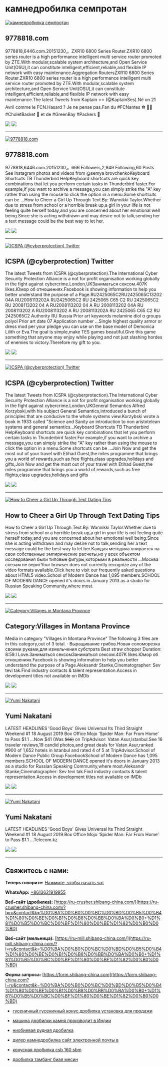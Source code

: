 # камнедробилка семпротан

<a href="https://swt.shibang-china.com/?l=ru&img&k=%D0%BA%D0%B0%D0%BC%D0%BD%D0%B5%D0%B4%D1%80%D0%BE%D0%B1%D0%B8%D0%BB%D0%BA%D0%B0+%D1%81%D0%B5%D0%BC%D0%BF%D1%80%D0%BE%D1%82%D0%B0%D0%BD" target="_blank">![камнедробилка семпротан](http://static.shibang-china.com/all-800x300/561.jpg)</a>

## 9778818.com
9778818,6446.com.20151230,。ZXR10 6800 Series Router.ZXR10 6800 series router is a high performance intelligent multi service router promoted by ZTE.With modular,scalable system architecture,and Open Service Unit(OSU),it can constitute intelligent,efficient,reliable,and flexible IP network with easy maintenance.Aggregation RoutersZXR10 6800 Series Router.ZXR10 6800 series router is a high performance intelligent multi service router promoted by ZTE.With modular,scalable system architecture,and Open Service Unit(OSU),it can constitute intelligent,efficient,reliable,and flexible IP network with easy maintenance.The latest Tweets from Kaptain ⭐⭐ (@KaptainSes).N&#233; un 21 Avril comme le FCN.Hasard ? Je ne pense pas.Fan du #FCNantes ⚽️ 💛💚 #CholetBasket 🏀 et de #GreenBay #Packers 🏈


<a href="https://whatsapp.shibangsoft.com/WhatsApp.php" target="_blank" title="WhatsApp">![](http://static.shibang-china.com/icon/whatsapp.png)</a> <a href="https://swt.shibang-china.com/?l=ru&icon&k=%D0%BA%D0%B0%D0%BC%D0%BD%D0%B5%D0%B4%D1%80%D0%BE%D0%B1%D0%B8%D0%BB%D0%BA%D0%B0+%D1%81%D0%B5%D0%BC%D0%BF%D1%80%D0%BE%D1%82%D0%B0%D0%BD" target="_blank">![](http://static.shibang-china.com/icon/chat-ru.png)</a>

---

<a href="https://swt.shibang-china.com/?l=ru&img&k=%D0%BA%D0%B0%D0%BC%D0%BD%D0%B5%D0%B4%D1%80%D0%BE%D0%B1%D0%B8%D0%BB%D0%BA%D0%B0+%D1%81%D0%B5%D0%BC%D0%BF%D1%80%D0%BE%D1%82%D0%B0%D0%BD" target="_blank">![9778818.com](http://static.shibang-china.com/all-800x300/420.jpg)</a>

## 9778818.com
9778818,6446.com.20151230,。666 Followers,2,949 Following,60 Posts See Instagram photos and videos from @semya brovchenkoKeyboard Shortcuts TB Thunderbird HelpKeyboard shortcuts are quick key combinations that let you perform certain tasks in Thunderbird faster.For example,if you want to archive a message,you can simply strike the &quot;A&quot; key rather than using the mouse to click the option in a menu.Some shortcuts can be …How to Cheer a Girl Up Through Text.By: Wannikki Taylor.Whether due to stress from school or a horrible break up,a girl in your life is not feeling quite herself today,and you are concerned about her emotional well being.Since she is acting withdrawn and may desire not to talk,sending her a text message could be the best way to let her.


<a href="https://whatsapp.shibangsoft.com/WhatsApp.php" target="_blank" title="WhatsApp">![](http://static.shibang-china.com/icon/whatsapp.png)</a> <a href="https://swt.shibang-china.com/?l=ru&icon&k=%D0%BA%D0%B0%D0%BC%D0%BD%D0%B5%D0%B4%D1%80%D0%BE%D0%B1%D0%B8%D0%BB%D0%BA%D0%B0+%D1%81%D0%B5%D0%BC%D0%BF%D1%80%D0%BE%D1%82%D0%B0%D0%BD" target="_blank">![](http://static.shibang-china.com/icon/chat-ru.png)</a>

---

<a href="https://swt.shibang-china.com/?l=ru&img&k=%D0%BA%D0%B0%D0%BC%D0%BD%D0%B5%D0%B4%D1%80%D0%BE%D0%B1%D0%B8%D0%BB%D0%BA%D0%B0+%D1%81%D0%B5%D0%BC%D0%BF%D1%80%D0%BE%D1%82%D0%B0%D0%BD" target="_blank">![ICSPA (@cyberprotection) Twitter](http://static.shibang-china.com/all-800x300/1364.jpg)</a>

## ICSPA (@cyberprotection) Twitter
The latest Tweets from ICSPA (@cyberprotection).The International Cyber Security Protection Alliance is a not for profit organisation working globally in the fight against cybercrime.London,UKЗаниматься сексом.407K likes.Юмор об отношениях.Facebook is showing information to help you better understand the purpose of a Page.RU2425065C2RU2425065C13202 04A RU2008113202A RU2425065C2 RU 2425065 C65 C2 RU 2425065C2 RU 2008113202 04 A RU2008113202 04 A RU 2008113202 04A RU 2008113202 A RU2008113202 A RU 2008113202A RU 2425065 C65 C2 RU 2425065C2 Authority RU Russia Prior art keywords melamine diol α groups polyol Prior art date 07 Application number …Single highest quality armor or dress mod per your pledge you can use on the base model of Demonica Lilith or Eva.The goal is simple,make TES games beautiful.Give this game something that anyone may enjoy while playing and not just slashing hordes of enemies to victory.Therefore my gift to you.


<a href="https://whatsapp.shibangsoft.com/WhatsApp.php" target="_blank" title="WhatsApp">![](http://static.shibang-china.com/icon/whatsapp.png)</a> <a href="https://swt.shibang-china.com/?l=ru&icon&k=%D0%BA%D0%B0%D0%BC%D0%BD%D0%B5%D0%B4%D1%80%D0%BE%D0%B1%D0%B8%D0%BB%D0%BA%D0%B0+%D1%81%D0%B5%D0%BC%D0%BF%D1%80%D0%BE%D1%82%D0%B0%D0%BD" target="_blank">![](http://static.shibang-china.com/icon/chat-ru.png)</a>

---

<a href="https://swt.shibang-china.com/?l=ru&img&k=%D0%BA%D0%B0%D0%BC%D0%BD%D0%B5%D0%B4%D1%80%D0%BE%D0%B1%D0%B8%D0%BB%D0%BA%D0%B0+%D1%81%D0%B5%D0%BC%D0%BF%D1%80%D0%BE%D1%82%D0%B0%D0%BD" target="_blank">![ICSPA (@cyberprotection) Twitter](http://static.shibang-china.com/all-800x300/440.jpg)</a>

## ICSPA (@cyberprotection) Twitter
The latest Tweets from ICSPA (@cyberprotection).The International Cyber Security Protection Alliance is a not for profit organisation working globally in the fight against cybercrime.London,UKGeneral Semantics Alfred Korzybski,with his subject General Semantics,introduced a bunch of principles that are conducive to the whole systems view.Korzybski wrote a book in 1933 called &quot;Science and Sanity an introduction to non aristotelean systems and general semantics…Keyboard Shortcuts TB Thunderbird HelpKeyboard shortcuts are quick key combinations that let you perform certain tasks in Thunderbird faster.For example,if you want to archive a message,you can simply strike the &quot;A&quot; key rather than using the mouse to click the option in a menu.Some shortcuts can be …Join Now and get the most out of your travel with Etihad Guest,the miles programme that brings you a world of rewards,such as free flights,class upgrades,holidays and gifts,Join Now and get the most out of your travel with Etihad Guest,the miles programme that brings you a world of rewards,such as free flights,class upgrades,holidays and gifts


<a href="https://whatsapp.shibangsoft.com/WhatsApp.php" target="_blank" title="WhatsApp">![](http://static.shibang-china.com/icon/whatsapp.png)</a> <a href="https://swt.shibang-china.com/?l=ru&icon&k=%D0%BA%D0%B0%D0%BC%D0%BD%D0%B5%D0%B4%D1%80%D0%BE%D0%B1%D0%B8%D0%BB%D0%BA%D0%B0+%D1%81%D0%B5%D0%BC%D0%BF%D1%80%D0%BE%D1%82%D0%B0%D0%BD" target="_blank">![](http://static.shibang-china.com/icon/chat-ru.png)</a>

---

<a href="https://swt.shibang-china.com/?l=ru&img&k=%D0%BA%D0%B0%D0%BC%D0%BD%D0%B5%D0%B4%D1%80%D0%BE%D0%B1%D0%B8%D0%BB%D0%BA%D0%B0+%D1%81%D0%B5%D0%BC%D0%BF%D1%80%D0%BE%D1%82%D0%B0%D0%BD" target="_blank">![How to Cheer a Girl Up Through Text Dating Tips](http://static.shibang-china.com/all-800x300/1294.jpg)</a>

## How to Cheer a Girl Up Through Text Dating Tips
How to Cheer a Girl Up Through Text.By: Wannikki Taylor.Whether due to stress from school or a horrible break up,a girl in your life is not feeling quite herself today,and you are concerned about her emotional well being.Since she is acting withdrawn and may desire not to talk,sending her a text message could be the best way to let her.Каждая методика опирается на свои собственные эмпирические расчеты,но у всех объектом исследования были типовые фигуры,которыми в реальности …Москва слезам не веритYour browser does not currently recognize any of the video formats available.Click here to visit our frequently asked questions about HTML5 video.School of Modern Dance has 1,095 members.SCHOOL OF MODERN DANCE opened it's doors in January 2013 as a studio for Russian Speaking Community,where most.


<a href="https://whatsapp.shibangsoft.com/WhatsApp.php" target="_blank" title="WhatsApp">![](http://static.shibang-china.com/icon/whatsapp.png)</a> <a href="https://swt.shibang-china.com/?l=ru&icon&k=%D0%BA%D0%B0%D0%BC%D0%BD%D0%B5%D0%B4%D1%80%D0%BE%D0%B1%D0%B8%D0%BB%D0%BA%D0%B0+%D1%81%D0%B5%D0%BC%D0%BF%D1%80%D0%BE%D1%82%D0%B0%D0%BD" target="_blank">![](http://static.shibang-china.com/icon/chat-ru.png)</a>

---

<a href="https://swt.shibang-china.com/?l=ru&img&k=%D0%BA%D0%B0%D0%BC%D0%BD%D0%B5%D0%B4%D1%80%D0%BE%D0%B1%D0%B8%D0%BB%D0%BA%D0%B0+%D1%81%D0%B5%D0%BC%D0%BF%D1%80%D0%BE%D1%82%D0%B0%D0%BD" target="_blank">![Category:Villages in Montana Province](http://static.shibang-china.com/all-800x300/773.jpg)</a>

## Category:Villages in Montana Province
Media in category &quot;Villages in Montana Province&quot; The following 3 files are in this category,out of 3 total.&nbsp;&#0183;&#32;Выращивание грибов.Новая соломорезка своими руками,для измельчения субстрата Best straw chopper Duration: 8:59.I Love.Заниматься сексомЗаниматься сексом.407K likes.Юмор об отношениях.Facebook is showing information to help you better understand the purpose of a Page.Aleksandr Stanke,Cinematographer: Sev tevi tak.Find industry contacts &amp; talent representation.Access in development titles not available on IMDb


<a href="https://whatsapp.shibangsoft.com/WhatsApp.php" target="_blank" title="WhatsApp">![](http://static.shibang-china.com/icon/whatsapp.png)</a> <a href="https://swt.shibang-china.com/?l=ru&icon&k=%D0%BA%D0%B0%D0%BC%D0%BD%D0%B5%D0%B4%D1%80%D0%BE%D0%B1%D0%B8%D0%BB%D0%BA%D0%B0+%D1%81%D0%B5%D0%BC%D0%BF%D1%80%D0%BE%D1%82%D0%B0%D0%BD" target="_blank">![](http://static.shibang-china.com/icon/chat-ru.png)</a>

---

<a href="https://swt.shibang-china.com/?l=ru&img&k=%D0%BA%D0%B0%D0%BC%D0%BD%D0%B5%D0%B4%D1%80%D0%BE%D0%B1%D0%B8%D0%BB%D0%BA%D0%B0+%D1%81%D0%B5%D0%BC%D0%BF%D1%80%D0%BE%D1%82%D0%B0%D0%BD" target="_blank">![Yumi Nakatani](http://static.shibang-china.com/all-800x300/1315.jpg)</a>

## Yumi Nakatani
LATEST HEADLINES 'Good Boys' Gives Universal Its Third Straight Weekend #1 18 August 2019 Box Office Mojo ‘Spider Man: Far From Home’ to Pass $1.1 …Now $41 (Was $̶6̶6̶) on TripAdvisor: Vatan Asur,Istanbul.See 16 traveler reviews,19 candid photos,and great deals for Vatan Asur,ranked #900 of 1,652 hotels in Istanbul and rated 4 of 5 at TripAdvisor.School of Modern Dance Public Group FacebookSchool of Modern Dance has 1,095 members.SCHOOL OF MODERN DANCE opened it's doors in January 2013 as a studio for Russian Speaking Community,where most.Aleksandr Stanke,Cinematographer: Sev tevi tak.Find industry contacts &amp; talent representation.Access in development titles not available on IMDb


<a href="https://whatsapp.shibangsoft.com/WhatsApp.php" target="_blank" title="WhatsApp">![](http://static.shibang-china.com/icon/whatsapp.png)</a> <a href="https://swt.shibang-china.com/?l=ru&icon&k=%D0%BA%D0%B0%D0%BC%D0%BD%D0%B5%D0%B4%D1%80%D0%BE%D0%B1%D0%B8%D0%BB%D0%BA%D0%B0+%D1%81%D0%B5%D0%BC%D0%BF%D1%80%D0%BE%D1%82%D0%B0%D0%BD" target="_blank">![](http://static.shibang-china.com/icon/chat-ru.png)</a>

---

<a href="https://swt.shibang-china.com/?l=ru&img&k=%D0%BA%D0%B0%D0%BC%D0%BD%D0%B5%D0%B4%D1%80%D0%BE%D0%B1%D0%B8%D0%BB%D0%BA%D0%B0+%D1%81%D0%B5%D0%BC%D0%BF%D1%80%D0%BE%D1%82%D0%B0%D0%BD" target="_blank">![Yumi Nakatani](http://static.shibang-china.com/all-800x300/730.jpg)</a>

## Yumi Nakatani
LATEST HEADLINES 'Good Boys' Gives Universal Its Third Straight Weekend #1 18 August 2019 Box Office Mojo ‘Spider Man: Far From Home’ to Pass $1.1 …Telecom.kz

<a href="https://whatsapp.shibangsoft.com/WhatsApp.php" target="_blank" title="WhatsApp">![](http://static.shibang-china.com/icon/whatsapp.png)</a> <a href="https://swt.shibang-china.com/?l=ru&icon&k=%D0%BA%D0%B0%D0%BC%D0%BD%D0%B5%D0%B4%D1%80%D0%BE%D0%B1%D0%B8%D0%BB%D0%BA%D0%B0+%D1%81%D0%B5%D0%BC%D0%BF%D1%80%D0%BE%D1%82%D0%B0%D0%BD" target="_blank">![](http://static.shibang-china.com/icon/chat-ru.png)</a>

---
## Свяжитесь с нами:

**Теперь говорите:** [Нажмите, чтобы начать чат](https://swt.shibang-china.com?l=ru&contact&k=%D0%BA%D0%B0%D0%BC%D0%BD%D0%B5%D0%B4%D1%80%D0%BE%D0%B1%D0%B8%D0%BB%D0%BA%D0%B0+%D1%81%D0%B5%D0%BC%D0%BF%D1%80%D0%BE%D1%82%D0%B0%D0%BD)

**WhatsApp:**  [+8613621919955](https://whatsapp.shibangsoft.com/WhatsApp.php)

**Веб-сайт (дробилка):** [https://ru-crusher.shibang-china.com/](https://ru-crusher.shibang-china.com/?l=ru&contact&k=%D0%BA%D0%B0%D0%BC%D0%BD%D0%B5%D0%B4%D1%80%D0%BE%D0%B1%D0%B8%D0%BB%D0%BA%D0%B0+%D1%81%D0%B5%D0%BC%D0%BF%D1%80%D0%BE%D1%82%D0%B0%D0%BD)

**Веб-сайт (мельница):** [https://ru-mill.shibang-china.com/](https://ru-mill.shibang-china.com/?l=ru&contact&k=%D0%BA%D0%B0%D0%BC%D0%BD%D0%B5%D0%B4%D1%80%D0%BE%D0%B1%D0%B8%D0%BB%D0%BA%D0%B0+%D1%81%D0%B5%D0%BC%D0%BF%D1%80%D0%BE%D1%82%D0%B0%D0%BD)

**Форма запроса:** [https://form.shibang-china.com](https://form.shibang-china.com?l=ru&contact&k=%D0%BA%D0%B0%D0%BC%D0%BD%D0%B5%D0%B4%D1%80%D0%BE%D0%B1%D0%B8%D0%BB%D0%BA%D0%B0+%D1%81%D0%B5%D0%BC%D0%BF%D1%80%D0%BE%D1%82%D0%B0%D0%BD)

* [гусеничный гусеничный конус дробилка установка для продажи](../132/%D0%B3%D1%83%D1%81%D0%B5%D0%BD%D0%B8%D1%87%D0%BD%D1%8B%D0%B9%20%D0%B3%D1%83%D1%81%D0%B5%D0%BD%D0%B8%D1%87%D0%BD%D1%8B%D0%B9%20%D0%BA%D0%BE%D0%BD%D1%83%D1%81%20%D0%B4%D1%80%D0%BE%D0%B1%D0%B8%D0%BB%D0%BA%D0%B0%20%D1%83%D1%81%D1%82%D0%B0%D0%BD%D0%BE%D0%B2%D0%BA%D0%B0%20%D0%B4%D0%BB%D1%8F%20%D0%BF%D1%80%D0%BE%D0%B4%D0%B0%D0%B6%D0%B8.md)

* [машина дробилки камня производит в Индии](../135/%D0%BC%D0%B0%D1%88%D0%B8%D0%BD%D0%B0%20%D0%B4%D1%80%D0%BE%D0%B1%D0%B8%D0%BB%D0%BA%D0%B8%20%D0%BA%D0%B0%D0%BC%D0%BD%D1%8F%20%D0%BF%D1%80%D0%BE%D0%B8%D0%B7%D0%B2%D0%BE%D0%B4%D0%B8%D1%82%20%D0%B2%20%D0%98%D0%BD%D0%B4%D0%B8%D0%B8.md)

* [ниобиевая рудная дробилка](../133/%D0%BD%D0%B8%D0%BE%D0%B1%D0%B8%D0%B5%D0%B2%D0%B0%D1%8F%20%D1%80%D1%83%D0%B4%D0%BD%D0%B0%D1%8F%20%D0%B4%D1%80%D0%BE%D0%B1%D0%B8%D0%BB%D0%BA%D0%B0.md)

* [дилер камнедробилка сайт электронной почты в](../133/%D0%B4%D0%B8%D0%BB%D0%B5%D1%80%20%D0%BA%D0%B0%D0%BC%D0%BD%D0%B5%D0%B4%D1%80%D0%BE%D0%B1%D0%B8%D0%BB%D0%BA%D0%B0%20%D1%81%D0%B0%D0%B9%D1%82%20%D1%8D%D0%BB%D0%B5%D0%BA%D1%82%D1%80%D0%BE%D0%BD%D0%BD%D0%BE%D0%B9%20%D0%BF%D0%BE%D1%87%D1%82%D1%8B%20%D0%B2.md)

* [конусная дробилка csb 160 sbm](../132/%D0%BA%D0%BE%D0%BD%D1%83%D1%81%D0%BD%D0%B0%D1%8F%20%D0%B4%D1%80%D0%BE%D0%B1%D0%B8%D0%BB%D0%BA%D0%B0%20csb%20160%20sbm.md)

* [дробилка тамбанг биая месин](../135/%D0%B4%D1%80%D0%BE%D0%B1%D0%B8%D0%BB%D0%BA%D0%B0%20%D1%82%D0%B0%D0%BC%D0%B1%D0%B0%D0%BD%D0%B3%20%D0%B1%D0%B8%D0%B0%D1%8F%20%D0%BC%D0%B5%D1%81%D0%B8%D0%BD.md)
